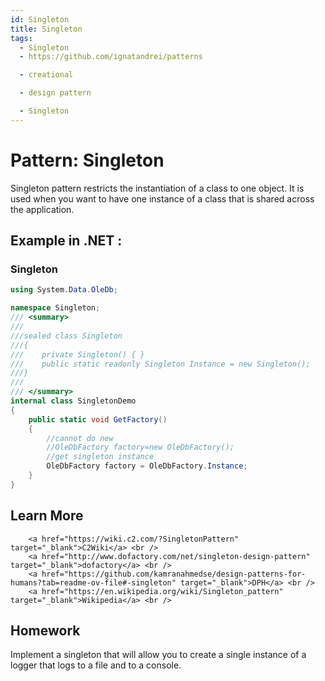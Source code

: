 ```yaml
---
id: Singleton
title: Singleton
tags:
  - Singleton
  - https://github.com/ignatandrei/patterns

  - creational

  - design pattern

  - Singleton
---
```


# Pattern:  Singleton

Singleton pattern restricts the instantiation of a class to one object. It is used when you want to have one instance of a class that is shared across the application.

## Example in .NET : 


###  Singleton
```csharp showLineNumbers title="Singleton example for Pattern Singleton"
using System.Data.OleDb;

namespace Singleton;
/// <summary>
/// 
///sealed class Singleton
///{
///    private Singleton() { }
///    public static readonly Singleton Instance = new Singleton();
///}
///
/// </summary>
internal class SingletonDemo
{
    public static void GetFactory()
    {
        //cannot do new
        //OleDbFactory factory=new OleDbFactory();
        //get singleton instance
        OleDbFactory factory = OleDbFactory.Instance;
    }
}

```


## Learn More

        <a href="https://wiki.c2.com/?SingletonPattern" target="_blank">C2Wiki</a> <br />
        <a href="http://www.dofactory.com/net/singleton-design-pattern" target="_blank">dofactory</a> <br />
        <a href="https://github.com/kamranahmedse/design-patterns-for-humans?tab=readme-ov-file#-singleton" target="_blank">DPH</a> <br />
        <a href="https://en.wikipedia.org/wiki/Singleton_pattern" target="_blank">Wikipedia</a> <br />

## Homework

Implement a singleton that will allow you to create a single instance of a logger that logs to a file and to a console.

